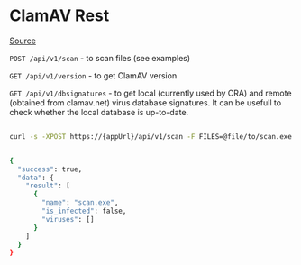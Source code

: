 # ClamAV Rest

[Source](https://github.com/benzino77/clamav-rest-api#Examples)

`POST /api/v1/scan` - to scan files (see examples)

`GET /api/v1/version` - to get ClamAV version

`GET /api/v1/dbsignatures` - to get local (currently used by CRA) and remote (obtained from clamav.net) virus database signatures. It can be usefull to check whether the local database is up-to-date.

```bash

curl -s -XPOST https://{appUrl}/api/v1/scan -F FILES=@file/to/scan.exe | jq


{
  "success": true,
  "data": {
    "result": [
      {
        "name": "scan.exe",
        "is_infected": false,
        "viruses": []
      }
    ]
  }
}
```
